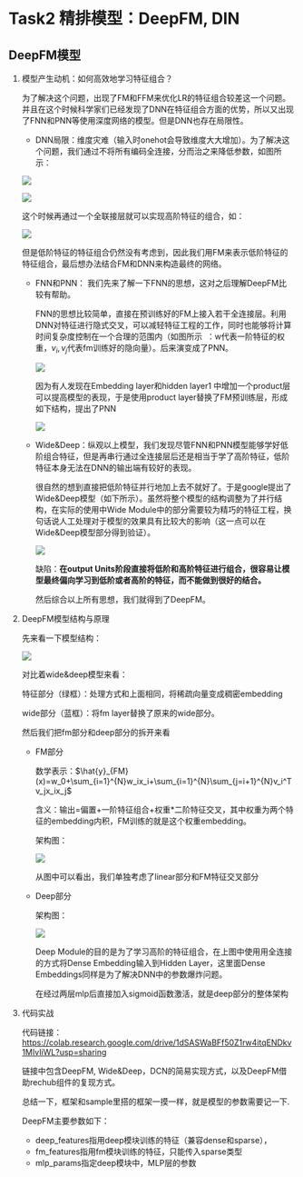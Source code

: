 # Task2 精排模型：DeepFM, DIN

## DeepFM模型

1. 模型产生动机：如何高效地学习特征组合？

   为了解决这个问题，出现了FM和FFM来优化LR的特征组合较差这一个问题。并且在这个时候科学家们已经发现了DNN在特征组合方面的优势，所以又出现了FNN和PNN等使用深度网络的模型。但是DNN也存在局限性。

   - DNN局限：维度灾难（输入时onehot会导致维度大大增加）。为了解决这个问题，我们通过不将所有编码全连接，分而治之来降低参数，如图所示：

   ![](material/ch2-1.png)

   ![](material/ch2-2.png)

   这个时候再通过一个全联接层就可以实现高阶特征的组合，如：

   ![](material/ch2-3.png)

   但是低阶特征的特征组合仍然没有考虑到，因此我们用FM来表示低阶特征的特征组合，最后想办法结合FM和DNN来构造最终的网络。

   - FNN和PNN：    我们先来了解一下FNN的思想，这对之后理解DeepFM比较有帮助。

     FNN的思想比较简单，直接在预训练好的FM上接入若干全连接层。利用DNN对特征进行隐式交叉，可以减轻特征工程的工作，同时也能够将计算时间复杂度控制在一个合理的范围内（如图所示  ：w代表一阶特征的权重，$v_i, v_j$代表fm训练好的隐向量）。后来演变成了PNN。

     ![](material/ch2-fnn.jpeg)

     因为有人发现在Embedding layer和hidden layer1 中增加一个product层可以提高模型的表现，于是使用product layer替换了FM预训练层，形成如下结构，提出了PNN

     ![](material/ch2-4.png)

   - Wide&Deep：纵观以上模型，我们发现尽管FNN和PNN模型能够学好低阶组合特征，但是再串行通过全连接层后还是相当于学了高阶特征，低阶特征本身无法在DNN的输出端有较好的表现。

     很自然的想到直接把低阶特征并行地加上去不就好了。于是google提出了Wide&Deep模型（如下所示）。虽然将整个模型的结构调整为了并行结构，在实际的使用中Wide Module中的部分需要较为精巧的特征工程，换句话说人工处理对于模型的效果具有比较大的影响（这一点可以在Wide&Deep模型部分得到验证）。

     ![](material/ch2-wide&deep.png)

     缺陷：**在output Units阶段直接将低阶和高阶特征进行组合，很容易让模型最终偏向学习到低阶或者高阶的特征，而不能做到很好的结合。**

     然后综合以上所有思想，我们就得到了DeepFM。

     

2. DeepFM模型结构与原理

   先来看一下模型结构：

   ![](material/ch2-deepFM-1.png)

   对比着wide&deep模型来看：

   特征部分（绿框）：处理方式和上面相同，将稀疏向量变成稠密embedding

   wide部分（蓝框）：将fm layer替换了原来的wide部分。

   然后我们把fm部分和deep部分的拆开来看

   - FM部分

     数学表示：$\hat{y}_{FM}(x)=w_0+\sum_{i=1}^{N}w_ix_i+\sum_{i=1}^{N}\sum_{j=i+1}^{N}v_i^Tv_jx_ix_j$

     含义：输出=偏置+一阶特征组合+权重*二阶特征交叉，其中权重为两个特征的embedding内积，FM训练的就是这个权重embedding。

     架构图：

     ![](material/ch2-DeepFM-2.png)

     从图中可以看出，我们单独考虑了linear部分和FM特征交叉部分

   - Deep部分

     架构图：

     ![](material/ch2-DeepFM-3.png)

     Deep Module的目的是为了学习高阶的特征组合，在上图中使用用全连接的方式将Dense Embedding输入到Hidden Layer，这里面Dense Embeddings同样是为了解决DNN中的参数爆炸问题。

     在经过两层mlp后直接加入sigmoid函数激活，就是deep部分的整体架构

3. 代码实战

   代码链接：https://colab.research.google.com/drive/1dSASWaBFf50Z1rw4itqENDkv1MIvIiWL?usp=sharing 

   链接中包含DeepFM, Wide&Deep，DCN的简易实现方式，以及DeepFM借助rechub组件的复现方式。

   总结一下，框架和sample里搭的框架一摸一样，就是模型的参数需要记一下.

   DeepFM主要参数如下：

   - deep_features指用deep模块训练的特征（兼容dense和sparse），
   - fm_features指用fm模块训练的特征，只能传入sparse类型
   - mlp_params指定deep模块中，MLP层的参数

   

​		